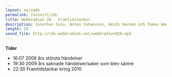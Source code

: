 ```yaml
---
layout: episode
permalink: /avsnitt/20/
title: Webbradion 20 - Framtidstankar
description: Jonathan Sulo, Anton Johansson, Heidi Harman och Tomas Wennström delar med sig av sina framtidstankar för 2010 samt vad de tyckte om 2009. 
length: 28
sound_file: http://cdn.webbradion.net/webbradion020.mp3
---
```


**Tider**

* 16:07 2009 års största händelser
* 19:30 2009 års saknade händelser/saker som blev sämre
* 22:30 Framtidstankar kring 2010
